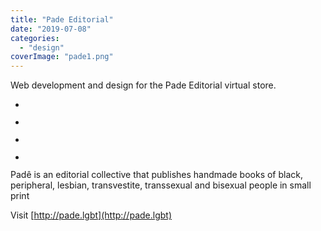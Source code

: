 ```yaml
---
title: "Pade Editorial"
date: "2019-07-08"
categories: 
  - "design"
coverImage: "pade1.png"
---
```


Web development and design for the Pade Editorial virtual store.

- <a href="https://thisismyart.eratudomato.online/wp-content/uploads/sites/11/2019/07/pade4-1024x536.png"><img src="images/pade4-1024x536.png" alt="" /></a>
    
- <a href="https://thisismyart.eratudomato.online/wp-content/uploads/sites/11/2019/07/pade2-1024x509.png"><img src="images/pade2-1024x509.png" alt="" /></a>
    
- <a href="https://thisismyart.eratudomato.online/wp-content/uploads/sites/11/2019/07/pade3-1024x538.png"><img src="images/pade3-1024x538.png" alt="" /></a>
    
- <a href="https://thisismyart.eratudomato.online/wp-content/uploads/sites/11/2019/07/pade1-1024x541.png"><img src="images/pade1-1024x541.png" alt="" /></a>
    

Padê is an editorial collective that publishes handmade books of black, peripheral, lesbian, transvestite, transsexual and bisexual people in small print

Visit [http://pade.lgbt](http://pade.lgbt)
